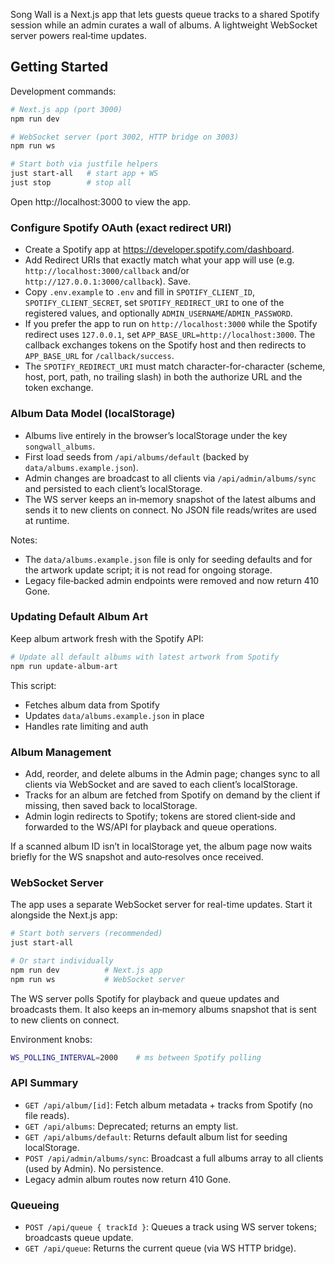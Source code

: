Song Wall is a Next.js app that lets guests queue tracks to a shared Spotify session while an admin curates a wall of albums. A lightweight WebSocket server powers real‑time updates.

## Getting Started

Development commands:

```bash
# Next.js app (port 3000)
npm run dev

# WebSocket server (port 3002, HTTP bridge on 3003)
npm run ws

# Start both via justfile helpers
just start-all   # start app + WS
just stop        # stop all
```

Open http://localhost:3000 to view the app.

### Configure Spotify OAuth (exact redirect URI)

- Create a Spotify app at https://developer.spotify.com/dashboard.
- Add Redirect URIs that exactly match what your app will use (e.g. `http://localhost:3000/callback` and/or `http://127.0.0.1:3000/callback`). Save.
- Copy `.env.example` to `.env` and fill in `SPOTIFY_CLIENT_ID`, `SPOTIFY_CLIENT_SECRET`, set `SPOTIFY_REDIRECT_URI` to one of the registered values, and optionally `ADMIN_USERNAME`/`ADMIN_PASSWORD`.
- If you prefer the app to run on `http://localhost:3000` while the Spotify redirect uses `127.0.0.1`, set `APP_BASE_URL=http://localhost:3000`. The callback exchanges tokens on the Spotify host and then redirects to `APP_BASE_URL` for `/callback/success`.
- The `SPOTIFY_REDIRECT_URI` must match character-for-character (scheme, host, port, path, no trailing slash) in both the authorize URL and the token exchange.

### Album Data Model (localStorage)

- Albums live entirely in the browser’s localStorage under the key `songwall_albums`.
- First load seeds from `/api/albums/default` (backed by `data/albums.example.json`).
- Admin changes are broadcast to all clients via `/api/admin/albums/sync` and persisted to each client’s localStorage.
- The WS server keeps an in‑memory snapshot of the latest albums and sends it to new clients on connect. No JSON file reads/writes are used at runtime.

Notes:
- The `data/albums.example.json` file is only for seeding defaults and for the artwork update script; it is not read for ongoing storage.
- Legacy file‑backed admin endpoints were removed and now return 410 Gone.

### Updating Default Album Art

Keep album artwork fresh with the Spotify API:

```bash
# Update all default albums with latest artwork from Spotify
npm run update-album-art
```

This script:
- Fetches album data from Spotify
- Updates `data/albums.example.json` in place
- Handles rate limiting and auth

### Album Management

- Add, reorder, and delete albums in the Admin page; changes sync to all clients via WebSocket and are saved to each client’s localStorage.
- Tracks for an album are fetched from Spotify on demand by the client if missing, then saved back to localStorage.
- Admin login redirects to Spotify; tokens are stored client‑side and forwarded to the WS/API for playback and queue operations.

If a scanned album ID isn’t in localStorage yet, the album page now waits briefly for the WS snapshot and auto‑resolves once received.

### WebSocket Server

The app uses a separate WebSocket server for real-time updates. Start it alongside the Next.js app:

```bash
# Start both servers (recommended)
just start-all

# Or start individually
npm run dev          # Next.js app
npm run ws           # WebSocket server
```

The WS server polls Spotify for playback and queue updates and broadcasts them. It also keeps an in‑memory albums snapshot that is sent to new clients on connect.

Environment knobs:

```bash
WS_POLLING_INTERVAL=2000    # ms between Spotify polling
```

### API Summary

- `GET /api/album/[id]`: Fetch album metadata + tracks from Spotify (no file reads).
- `GET /api/albums`: Deprecated; returns an empty list.
- `GET /api/albums/default`: Returns default album list for seeding localStorage.
- `POST /api/admin/albums/sync`: Broadcast a full albums array to all clients (used by Admin). No persistence.
- Legacy admin album routes now return 410 Gone.

### Queueing

- `POST /api/queue { trackId }`: Queues a track using WS server tokens; broadcasts queue update.
- `GET /api/queue`: Returns the current queue (via WS HTTP bridge).
